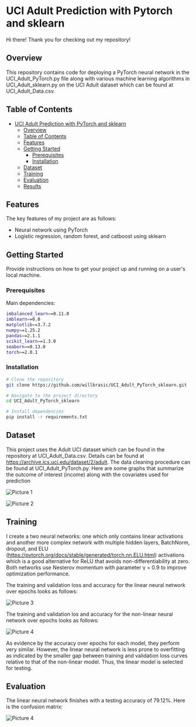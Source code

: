 

# UCI Adult Prediction with Pytorch and sklearn

Hi there! Thank you for checking out my repository!

## Overview

This repository contains code for deploying a PyTorch neural network in the UCI_Adult_PyTorch.py file
along with various machine learning algorithms in UCI_Adult_sklearn.py on the UCI Adult dataset
which can be found at UCI_Adult_Data.csv.

## Table of Contents

- [UCI Adult Prediction with PyTorch and sklearn](#project-name)
  - [Overview](#overview)
  - [Table of Contents](#table-of-contents)
  - [Features](#features)
  - [Getting Started](#getting-started)
    - [Prerequisites](#prerequisites)
    - [Installation](#installation)
  - [Dataset](#dataset)
  - [Training](#training)
  - [Evaluation](#evaluation)
  - [Results](#results)

## Features

The key features of my project are as follows:

- Neural network using PyTorch
- Logistic regression, random forest, and catboost using sklearn

## Getting Started

Provide instructions on how to get your project up and running on a user's local machine.

### Prerequisites

Main dependencies:

```bash
imbalanced_learn==0.11.0
imblearn==0.0
matplotlib==3.7.2
numpy==1.25.2
pandas==2.1.1
scikit_learn==1.3.0
seaborn==0.13.0
torch==2.0.1
```

### Installation

```bash
# Clone the repository
git clone https://github.com/willbrasic/UCI_Adult_PyTorch_sklearn.git

# Navigate to the project directory
cd UCI_Adult_PyTorch_sklearn

# Install dependencies
pip install -r requirements.txt
```

## Dataset

This project uses the Adult UCI dataset which can be found in the repository at
UCI_Adult_Data.csv. Details can be found at https://archive.ics.uci.edu/dataset/2/adult.
The data cleaning procedure can be found at UCI_Adult_PyTorch.py. Here are some graphs
that summarize the outcome of interest (income) along with the covariates used
for prediction

![Picture 1](https://github.com/willbrasic/UCI_Adult_PyTorch_sklearn/blob/main/UCI_Adult_Pictures/UCI_Adult_Picture_1.png)

![Picture 2](https://github.com/willbrasic/UCI_Adult_PyTorch_sklearn/blob/main/UCI_Adult_Pictures/UCI_Adult_Picture_2.png)

## Training

I create a two neural networks: one which only contains linear activations
and another more complex network with multiple hidden layers, BatchNorm, dropout,
and ELU (https://pytorch.org/docs/stable/generated/torch.nn.ELU.html) activations
which is a good alternative for ReLU that avoids non-differentiability at zero.
Both networks use Nesterov momentum with parameter γ = 0.9 to improve
optimization performance.

The training and validation loss and accuracy for the linear neural network
over epochs looks as follows:

![Picture 3](https://github.com/willbrasic/UCI_Adult_PyTorch_sklearn/blob/main/UCI_Adult_Pictures/UCI_Adult_Picture_3.png)


The training and validation los and accuracy for the non-linear neural network
over epochs looks as follows:

![Picture 4](https://github.com/willbrasic/UCI_Adult_PyTorch_sklearn/blob/main/UCI_Adult_Pictures/UCI_Adult_Picture_4.png)

As evidence by the accuracy over epochs for each model, they perform very similar.
However, the linear neural network is less prone to overfitting as indicated by
the smaller gap between training and validation loss curves relative to that of
the non-linear model. Thus, the linear model is selected for testing.


## Evaluation

The linear neural network finishes with a testing accuracy of 79.12%. Here is
the confusion matrix:

![Picture 4](https://github.com/willbrasic/UCI_Adult_PyTorch_sklearn/blob/main/UCI_Adult_Pictures/UCI_Adult_Picture_5.png)
